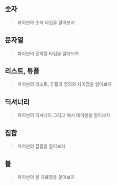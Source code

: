 ## 숫자

> 파이썬의 숫자 타입을 알아보자

## 문자열

> 파이썬의 문자열 타입을 알아보자

## 리스트, 튜플

> 파이썬의 리스트, 튜플의 정의와 차이점을 알아보자

## 딕셔너리

> 파이썬의 딕셔너리 그리고 해시 테이블을 알아보자

## 집합

> 파이썬의 집합을 알아보자

## 불

> 파이썬의 불 자료형을 알아보자
